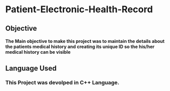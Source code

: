 # Patient-Electronic-Health-Record

## Objective
#### The Main objective to make this project was to maintain the details about the patients medical history and creating its unique ID so the his/her medical history can be visible

## Language Used

### This Project was devolped in C++ Language.
